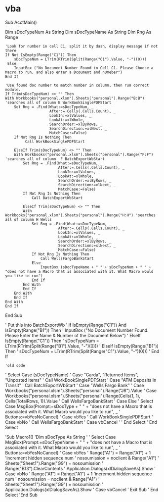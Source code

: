 # vba



Sub AcctMain()
    
Dim sDocTypeNum As String
Dim sDocTypeName As String
Dim Rng As Range



    'Look for number in cell C1, split it by dash, display message if not there
    If Not IsEmpty(Range("C1")) Then
        sDocTypeNum = LTrim(RTrim(Split(Range("C1").Value, "-")(0)))
     Else
        InputBox ("No Document Number Found in Cell C1. Please Choose a Macro to run, and also enter a Dcoument and nUmeber")
    End If
    
    'Use found doc number to match number in column, then run correct module.
    If Trim(sDocTypeNum) <> "" Then
    With Workbooks("personal.xlsm").Sheets("personal").Range("B:B") 'searches all of column B WorkBookSinglePDFStart
        Set Rng = .Find(What:=sDocTypeNum, _
                        After:=.Cells(.Cells.Count), _
                        LookIn:=xlValues, _
                        LookAt:=xlWhole, _
                        SearchOrder:=xlByRows, _
                        SearchDirection:=xlNext, _
                        MatchCase:=False)
        If Not Rng Is Nothing Then
             Call WorkBookSinglePDFStart
        
        ElseIf Trim(sDocTypeNum) <> "" Then
        With Workbooks("personal.xlsm").Sheets("personal").Range("F:F") 'searches all of column  F BatchExportWbStart
            Set Rng = .Find(What:=sDocTypeNum, _
                            After:=.Cells(.Cells.Count), _
                            LookIn:=xlValues, _
                            LookAt:=xlWhole, _
                            SearchOrder:=xlByRows, _
                            SearchDirection:=xlNext, _
                            MatchCase:=False)
            If Not Rng Is Nothing Then
                Call BatchExportWbStart
            
            ElseIf Trim(sDocTypeNum) <> "" Then
            With Workbooks("personal.xlsm").Sheets("personal").Range("H:H") 'searches all of column H Wells
                Set Rng = .Find(What:=sDocTypeNum, _
                            After:=.Cells(.Cells.Count), _
                            LookIn:=xlValues, _
                            LookAt:=xlWhole, _
                            SearchOrder:=xlByRows, _
                            SearchDirection:=xlNext, _
                            MatchCase:=False)
                If Not Rng Is Nothing Then
                    Call WellsFargoBankStart
                Else
                    InputBox (sDocTypeName + " " + sDocTypeNum + " " + "does not have a Macro that is associated with it. What Macro would you like to run")
                End If
            End With
            End If
        End With
        End If
    End With
    End If
    
End Sub


' Put this into BatchExportWb
'    If IsEmpty(Range("C1")) And IsEmpty(Range("B1")) Then
'       InputBox ("No Document Number Found. Please Enter the Name & Number of the Document Below")
'     ElseIf IsEmpty(Range("C1")) Then
'        sDocTypeNum = LTrim(RTrim(Split(Range("B1").Value, "-")(0)))
'    ElseIf IsEmpty(Range("B1")) Then
'        sDocTypeNum = LTrim(RTrim(Split(Range("C1").Value, "-")(0)))
'    End If



    'old code
'    Select Case (sDocTypeName)
'        Case "Garda", "Returned Items", "Unposted Items"
'            Call WorkBookSinglePDFStart
'        Case "ATM Deposits In Transit"
'           Call BatchExportWbStart
'        Case "Wells Fargo Bank"
'        Case Workbooks("personal.xlsm").Sheets("personal").Range("J6").Value
'       Case Workbooks("personal.xlsm").Sheets("personal").Range(Cells(1, 1), Cells(TotalRows, 1)).Value
'           Call WellsFargoBankStart
'        Case Else
'            Select Case MsgBox(Prompt:=sDocType + " " + "does not have a Macro that is associated with it. What Macro would you like to run", _
'                       Buttons:=vbYesNoCancel)
'                Case vbYes
'                    Call WorkBookSinglePDFStart
'                Case vbNo
'                     Call WellsFargoBankStart
'                Case vbCancel
'
'            End Select
'    End Select


'Sub Macro1()
'Dim sDocType As String
'
'    Select Case MsgBox(Prompt:=sDocTypeName + " " + "does not have a Macro that is associated with it. What Macro would you like to run", _
'                       Buttons:=vbYesNoCancel)
'        Case vbYes
'            Range("A1") = Range("A1") + 1 'increment hidden sequence num
'            nosoumission = noclient & Range("A1")
'            Sheets("Sheet1").Range("G9") = nosoumission
'            Range("B13").ClearContents
'            Application.Dialogs(xlDialogSaveAs).Show
'        Case vbNo
'            Range("A1") = Range("A1") + 1 'increment hidden sequence num
'            nosoumission = noclient & Range("A1")
'            Sheets("Sheet1").Range("G9") = nosoumission
'            Application.Dialogs(xlDialogSaveAs).Show
'        Case vbCancel
'            Exit Sub
'    End Select
'End Sub
